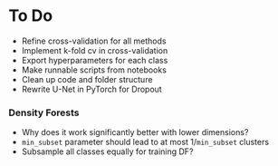 # To Do
- Refine cross-validation for all methods
- Implement k-fold cv in cross-validation
- Export hyperparameters for each class
- Make runnable scripts from notebooks
- Clean up code and folder structure 
- Rewrite U-Net in PyTorch for Dropout

### Density Forests
- Why does it work significantly better with lower dimensions?
- `min_subset` parameter should lead to at most 1/`min_subset` clusters
- Subsample all classes equally for training DF?